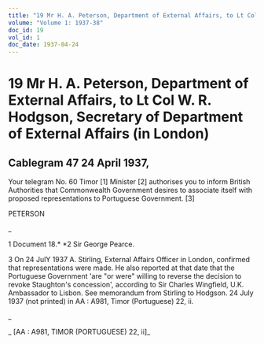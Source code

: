 ```yaml
---
title: "19 Mr H. A. Peterson, Department of External Affairs, to Lt Col W. R. Hodgson, Secretary of Department of External Affairs (in London)"
volume: "Volume 1: 1937-38"
doc_id: 19
vol_id: 1
doc_date: 1937-04-24
---
```


# 19 Mr H. A. Peterson, Department of External Affairs, to Lt Col W. R. Hodgson, Secretary of Department of External Affairs (in London)

## Cablegram 47 24 April 1937,

Your telegram No. 60 Timor [1] Minister [2] authorises you to inform British Authorities that Commonwealth Government desires to associate itself with proposed representations to Portuguese Government. [3]

PETERSON

_

1 Document 18.* *2 Sir George Pearce.

3 On 24 JulY 1937 A. Stirling, External Affairs Officer in London, confirmed that representations were made. He also reported at that date that the Portuguese Government 'are "or were" willing to reverse the decision to revoke Staughton's concession', according to Sir Charles Wingfield, U.K. Ambassador to Lisbon. See memorandum from Stirling to Hodgson. 24 July 1937 (not printed) in AA : A981, Timor (Portuguese) 22, ii.

_

_ [AA : A981, TIMOR (PORTUGUESE) 22, ii]_
